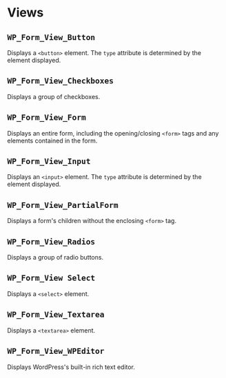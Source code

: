 Views
=====

`WP_Form_View_Button`
---------------------

Displays a `<button>` element. The `type` attribute is determined by the element displayed.

`WP_Form_View_Checkboxes`
-------------------------

Displays a group of checkboxes.

`WP_Form_View_Form`
-------------------

Displays an entire form, including the opening/closing `<form>` tags and any elements contained in the form.

`WP_Form_View_Input`
--------------------

Displays an `<input>` element. The `type` attribute is determined by the element displayed.

`WP_Form_View_PartialForm`
--------------------------

Displays a form's children without the enclosing `<form>` tag.

`WP_Form_View_Radios`
---------------------

Displays a group of radio buttons.

`WP_Form_View Select`
---------------------

Displays a `<select>` element.

`WP_Form_View_Textarea`
-----------------------

Displays a `<textarea>` element.

`WP_Form_View_WPEditor`
-----------------------

Displays WordPress's built-in rich text editor.